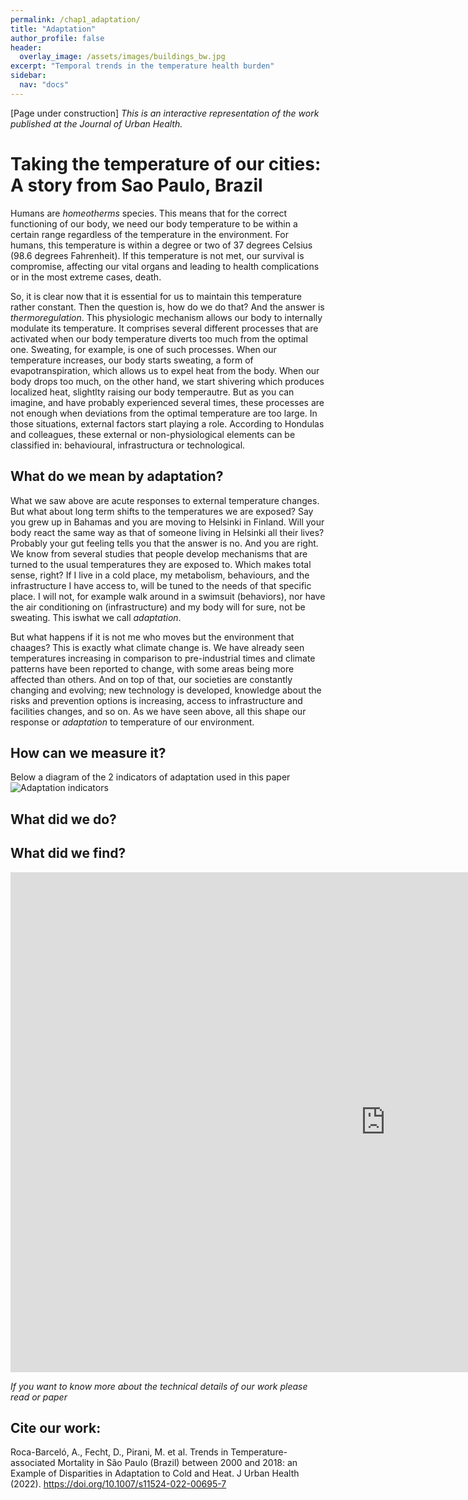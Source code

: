 ```yaml
---
permalink: /chap1_adaptation/
title: "Adaptation"
author_profile: false
header:
  overlay_image: /assets/images/buildings_bw.jpg
excerpt: "Temporal trends in the temperature health burden"
sidebar:
  nav: "docs"
---
```


[Page under construction]
*This is an interactive representation of the work published at the Journal of Urban Health.*

# Taking the temperature of our cities: A story from Sao Paulo, Brazil

Humans are *homeotherms* species. This means that for the correct functioning of our body, we need our body temperature to be within a certain range regardless of the temperature in the environment. For humans, this temperature is within a degree or two of 37 degrees Celsius (98.6 degrees Fahrenheit). If this temperature is not met, our survival is compromise, affecting our vital organs and leading to health complications or in the most extreme cases, death.

So, it is clear now that it is essential for us to maintain this temperature rather constant. Then the question is, how do we do that? And the answer is *thermoregulation*. This physiologic mechanism allows our body to internally modulate its temperature. It comprises several different processes that are activated when our body temperature diverts too much from the optimal one. Sweating, for example, is one of such processes. When our temperature increases, our body starts sweating, a form of evapotranspiration, which allows us to expel heat from the body. When our body drops too much, on the other hand, we start shivering which produces localized heat, slightlty raising our body temperautre. But as you can imagine, and have probably experienced several times, these processes are not enough when deviations from the optimal temperature are too large. In those situations, external factors start playing a role. According to Hondulas and colleagues, these external or non-physiological elements can be classified in: behavioural, infrastructura or technological.

## What do we mean by adaptation?
What we saw above are acute responses to external temperature changes. But what about long term shifts to the temperatures we are exposed? Say you grew up in Bahamas and you are moving to Helsinki in Finland. Will your body react the same way as that of someone living in Helsinki all their lives? Probably your gut feeling tells you that the answer is no. And you are right. We know from several studies that people develop mechanisms that are turned to the usual temperatures they are exposed to. Which makes total sense, right? If I live in a cold place, my metabolism, behaviours, and the infrastructure I have access to, will be tuned to the needs of that specific place. I will not, for example walk around in a swimsuit (behaviors), nor have the air conditioning on (infrastructure) and my body will for sure, not be sweating. This iswhat we call *adaptation*. 

But what happens if it is not me who moves but the environment that chaages? This is exactly what climate change is. We have already seen temperatures increasing in comparison to pre-industrial times and climate patterns have been reported to change, with some areas being more affected than others. And on top of that, our societies are constantly changing and evolving; new technology is developed, knowledge about the risks and prevention options is increasing, access to infrastructure and facilities changes, and so on. As we have seen above, all this shape our response or *adaptation* to temperature of our environment. 



## How can we measure it?
Below a diagram of the 2 indicators of adaptation used in this paper
<img align="center" src="https://AinaRB.github.io/climate_and_health/assets/images/Diagram_adaptation_indicators.jpg" alt="Adaptation indicators">

## What did we do?

## What did we find?
<center><iframe 
src="https://AinaRB.github.io/climate_and_health/assets/images/index.html" height="800" width="1200" frameBorder="0"></iframe></center>


*If you want to know more about the technical details of our work please read or paper*

## Cite our work:
Roca-Barceló, A., Fecht, D., Pirani, M. et al. Trends in Temperature-associated Mortality in São Paulo (Brazil) between 2000 and 2018: an Example of Disparities in Adaptation to Cold and Heat. J Urban Health (2022). https://doi.org/10.1007/s11524-022-00695-7
